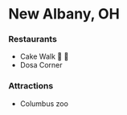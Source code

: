  # New Albany, OH

 ### Restaurants
- Cake Walk
:cake: :bread:
- Dosa Corner

### Attractions
- Columbus zoo
